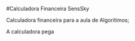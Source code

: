 #Calculadora Financeira SensSky

Calculadora financeira para a aula de Algoritimos;

A calculadora pega
